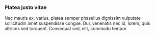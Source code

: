 ### Platea justo vitae

Nec mauris ex, varius, platea semper phasellus dignissim vulputate sollicitudin amet suspendisse congue. Dui, venenatis nec id, lorem, quis ultrices sed torquent. Consequat sed, elit, commodo tempor


